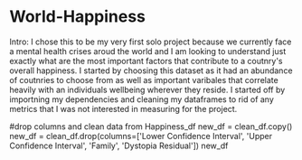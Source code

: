 # World-Happiness

Intro: I chose this to be my very first solo project because we currently face a mental health crises aroud the world and I am looking to understand just exactly what are the most important factors that contribute to a coutnry's overall happiness. I started by choosing this dataset as it had an abundance of coutnries to choose from as well as important varibales that correlate heavily with an individuals wellbeing wherever they reside. I started off by importning my dependencies and cleaning my dataframes to rid of any metrics that I was not interested in measuring for the project. 

#drop columns and clean data from Happiness_df
new_df = clean_df.copy()
new_df = clean_df.drop(columns=['Lower Confidence Interval', 'Upper Confidence Interval', 'Family', 'Dystopia Residual'])
new_df
